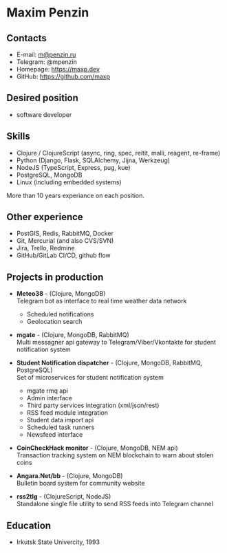 # Maxim Penzin

## Contacts

- E-mail: m@penzin.ru
- Telegram: @mpenzin
- Homepage: https://maxp.dev
- GitHub: https://github.com/maxp

## Desired position

- software developer

## Skills

- Clojure / ClojureScript (async, ring, spec, reitit, malli, reagent, re-frame)
- Python (Django, Flask, SQLAlchemy, Jijna, Werkzeug)
- NodeJS (TypeScript, Express, pug, kue)
- PostgreSQL, MongoDB
- Linux (including embedded systems)

More than 10 years experiance on each position.

## Other experience

- PostGIS, Redis, RabbitMQ, Docker
- Git, Mercurial (and also CVS/SVN)
- Jira, Trello, Redmine
- GitHub/GitLab CI/CD, github flow

## Projects in production

- **Meteo38** - (Clojure, MongoDB)  
  Telegram bot as interface to real time weather data network
  - Scheduled notifications
  - Geolocation search

- **mgate** - (Clojure, MongoDB, RabbitMQ)  
  Multi messagner api gateway to Telegram/Viber/Vkontakte for student notification system

- **Student Notification dispatcher** - (Clojure, MongoDB, RabbitMQ, PostgreSQL)  
  Set of microservices for student notification system
  - mgate rmq api
  - Admin interface
  - Third party services integration (xml/json/rest)
  - RSS feed module integration
  - Student data import api
  - Scheduled task runners
  - Newsfeed interface

- **CoinCheckHack monitor** - (Clojure, MongoDB, NEM api)  
  Transaction tracking system on NEM blockchain to warn about stolen coins

- **Angara.Net/bb** - (Clojure, MongoDB)  
  Bulletin board system for community website

- **rss2tlg** - (ClojureScript, NodeJS)  
  Standalone single file utility to send RSS feeds into Telegram channel

## Education

- Irkutsk State Univercity, 1993
